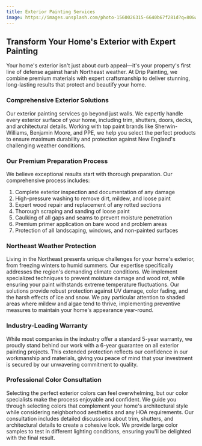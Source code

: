 ```yaml
---
title: Exterior Painting Services
image: https://images.unsplash.com/photo-1560026315-6640b67f281d?q=80&w=2070&auto=format&fit=crop&ixlib=rb-4.0.3&ixid=M3wxMjA3fDB8MHxwaG90by1wYWdlfHx8fGVufDB8fHx8fA%3D%3D
---
```

## **Transform Your Home's Exterior with Expert Painting**


Your home's exterior isn't just about curb appeal—it's your property's first line of defense against harsh Northeast weather. At Drip Painting, we combine premium materials with expert craftsmanship to deliver stunning, long-lasting results that protect and beautify your home.

### **Comprehensive Exterior Solutions**


Our exterior painting services go beyond just walls. We expertly handle every exterior surface of your home, including trim, shutters, doors, decks, and architectural details. Working with top paint brands like Sherwin-Williams, Benjamin Moore, and PPE, we help you select the perfect products to ensure maximum durability and protection against New England's challenging weather conditions.

### **Our Premium Preparation Process**


We believe exceptional results start with thorough preparation. Our comprehensive process includes:

1. Complete exterior inspection and documentation of any damage
2. High-pressure washing to remove dirt, mildew, and loose paint
3. Expert wood repair and replacement of any rotted sections
4. Thorough scraping and sanding of loose paint
5. Caulking of all gaps and seams to prevent moisture penetration
6. Premium primer application on bare wood and problem areas
7. Protection of all landscaping, windows, and non-painted surfaces

### **Northeast Weather Protection**


Living in the Northeast presents unique challenges for your home's exterior, from freezing winters to humid summers. Our expertise specifically addresses the region's demanding climate conditions. We implement specialized techniques to prevent moisture damage and wood rot, while ensuring your paint withstands extreme temperature fluctuations. Our solutions provide robust protection against UV damage, color fading, and the harsh effects of ice and snow. We pay particular attention to shaded areas where mildew and algae tend to thrive, implementing preventive measures to maintain your home's appearance year-round.

### **Industry-Leading Warranty**


While most companies in the industry offer a standard 5-year warranty, we proudly stand behind our work with a 6-year guarantee on all exterior painting projects. This extended protection reflects our confidence in our workmanship and materials, giving you peace of mind that your investment is secured by our unwavering commitment to quality.

### **Professional Color Consultation**


Selecting the perfect exterior colors can feel overwhelming, but our color specialists make the process enjoyable and confident. We guide you through selecting colors that complement your home's architectural style while considering neighborhood aesthetics and any HOA requirements. Our consultation includes detailed discussions about trim, shutters, and architectural details to create a cohesive look. We provide large color samples to test in different lighting conditions, ensuring you'll be delighted with the final result.
